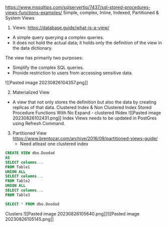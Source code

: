 https://www.mssqltips.com/sqlservertip/7437/sql-stored-procedures-views-functions-examples/
Simple, complex, Inline, Indexed, Partitioned & System Views

1. Views: https://database.guide/what-is-a-view/
- A simple query querying a complex queries. 
- It does not hold the actual data; it holds only the definition of the view in the data dictionary.

The view has primarily two purposes:
- Simplify the complex SQL queries.
- Provide restriction to users from accessing sensitive data.

![[Pasted image 20230826104357.png]]

2. Materialized View
- A view that not only stores the definition but also the data by creating replicas of that data.
Clustered Index & Non Clustered Index
Stored Procedure
Functions
With No Expand  - clustered INdex
![[Pasted image 20230826102431.png]]
Index Views needs to be updated in PostGres using Refresh Command.

3. Partitioned View
   https://www.brentozar.com/archive/2016/09/partitioned-views-guide/
   - Need atleast one clustered index
```sql
CREATE VIEW dbo.Doodad
AS
SELECT columns...
FROM Table1
UNION ALL
SELECT columns...
FROM Table2
UNION ALL
SELECT columns...
FROM Table3

SELECT * FROM dbo.Doodad
```

Clusters
![[Pasted image 20230826105640.png]]![[Pasted image 20230826105145.png]]


